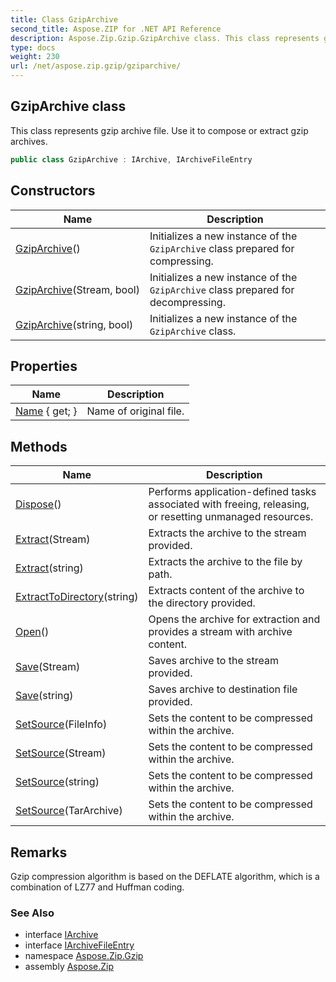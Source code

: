 ```yaml
---
title: Class GzipArchive
second_title: Aspose.ZIP for .NET API Reference
description: Aspose.Zip.Gzip.GzipArchive class. This class represents gzip archive file. Use it to compose or extract gzip archives
type: docs
weight: 230
url: /net/aspose.zip.gzip/gziparchive/
---
```

## GzipArchive class

This class represents gzip archive file. Use it to compose or extract gzip archives.

```csharp
public class GzipArchive : IArchive, IArchiveFileEntry
```

## Constructors

| Name | Description |
| --- | --- |
| [GzipArchive](gziparchive/#constructor)() | Initializes a new instance of the `GzipArchive` class prepared for compressing. |
| [GzipArchive](gziparchive/#constructor_1)(Stream, bool) | Initializes a new instance of the `GzipArchive` class prepared for decompressing. |
| [GzipArchive](gziparchive/#constructor_2)(string, bool) | Initializes a new instance of the `GzipArchive` class. |

## Properties

| Name | Description |
| --- | --- |
| [Name](../../aspose.zip.gzip/gziparchive/name/) { get; } | Name of original file. |

## Methods

| Name | Description |
| --- | --- |
| [Dispose](../../aspose.zip.gzip/gziparchive/dispose/)() | Performs application-defined tasks associated with freeing, releasing, or resetting unmanaged resources. |
| [Extract](../../aspose.zip.gzip/gziparchive/extract/#extract_1)(Stream) | Extracts the archive to the stream provided. |
| [Extract](../../aspose.zip.gzip/gziparchive/extract/#extract)(string) | Extracts the archive to the file by path. |
| [ExtractToDirectory](../../aspose.zip.gzip/gziparchive/extracttodirectory/)(string) | Extracts content of the archive to the directory provided. |
| [Open](../../aspose.zip.gzip/gziparchive/open/)() | Opens the archive for extraction and provides a stream with archive content. |
| [Save](../../aspose.zip.gzip/gziparchive/save/#save)(Stream) | Saves archive to the stream provided. |
| [Save](../../aspose.zip.gzip/gziparchive/save/#save_1)(string) | Saves archive to destination file provided. |
| [SetSource](../../aspose.zip.gzip/gziparchive/setsource/#setsource_1)(FileInfo) | Sets the content to be compressed within the archive. |
| [SetSource](../../aspose.zip.gzip/gziparchive/setsource/#setsource_2)(Stream) | Sets the content to be compressed within the archive. |
| [SetSource](../../aspose.zip.gzip/gziparchive/setsource/#setsource_3)(string) | Sets the content to be compressed within the archive. |
| [SetSource](../../aspose.zip.gzip/gziparchive/setsource/#setsource)(TarArchive) | Sets the content to be compressed within the archive. |

## Remarks

Gzip compression algorithm is based on the DEFLATE algorithm, which is a combination of LZ77 and Huffman coding.

### See Also

* interface [IArchive](../../aspose.zip/iarchive/)
* interface [IArchiveFileEntry](../../aspose.zip/iarchivefileentry/)
* namespace [Aspose.Zip.Gzip](../../aspose.zip.gzip/)
* assembly [Aspose.Zip](../../)


